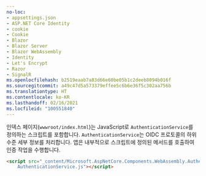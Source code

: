 ```yaml
---
no-loc:
- appsettings.json
- ASP.NET Core Identity
- cookie
- Cookie
- Blazor
- Blazor Server
- Blazor WebAssembly
- Identity
- Let's Encrypt
- Razor
- SignalR
ms.openlocfilehash: b2519eaab7a83d66e60be05b1c2deeb8094b016f
ms.sourcegitcommit: a49c47d5a573379effee5c6b6e36f5c302aa756b
ms.translationtype: HT
ms.contentlocale: ko-KR
ms.lasthandoff: 02/16/2021
ms.locfileid: "100551840"
---
```

인덱스 페이지(`wwwroot/index.html`)는 JavaScript로 `AuthenticationService`를 정의하는 스크립트를 포함합니다. `AuthenticationService`는 OIDC 프로토콜의 하위 수준 세부 정보를 처리합니다. 앱은 내부적으로 스크립트에 정의된 메서드를 호출하여 인증 작업을 수행합니다.

```html
<script src="_content/Microsoft.AspNetCore.Components.WebAssembly.Authentication/
    AuthenticationService.js"></script>
```
